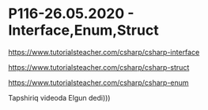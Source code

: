 # P116-26.05.2020 - Interface,Enum,Struct

https://www.tutorialsteacher.com/csharp/csharp-interface

https://www.tutorialsteacher.com/csharp/csharp-struct

https://www.tutorialsteacher.com/csharp/csharp-enum

Tapshiriq videoda Elgun dedi)))
